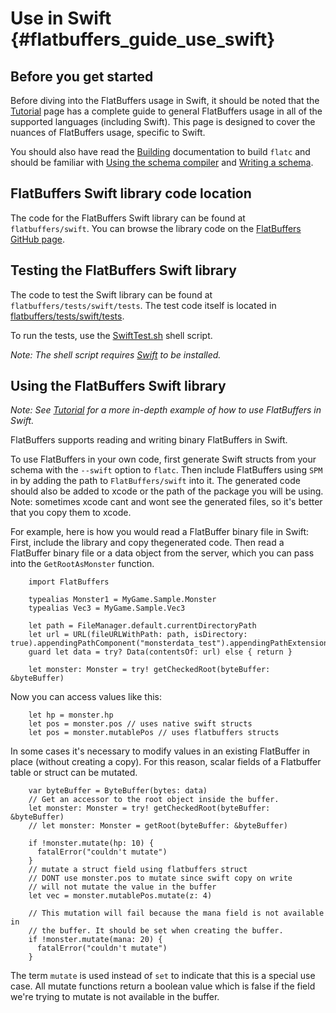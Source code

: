 Use in Swift {#flatbuffers_guide_use_swift}
=========

## Before you get started

Before diving into the FlatBuffers usage in Swift, it should be noted that
the [Tutorial](../tutorial.md) page has a complete guide
to general FlatBuffers usage in all of the supported languages (including Swift).
This page is designed to cover the nuances of FlatBuffers usage, specific to
Swift.

You should also have read the [Building](../building.md)
documentation to build `flatc` and should be familiar with
[Using the schema compiler](../flatc.md) and
[Writing a schema](../schema.md).

## FlatBuffers Swift library code location

The code for the FlatBuffers Swift library can be found at
`flatbuffers/swift`. You can browse the library code on the [FlatBuffers
GitHub page](https://github.com/google/flatbuffers/tree/master/swift).

## Testing the FlatBuffers Swift library

The code to test the Swift library can be found at `flatbuffers/tests/swift/tests`.
The test code itself is located in [flatbuffers/tests/swift/tests](https://github.com/google/flatbuffers/blob/master/tests/swift/tests).

To run the tests, use the [SwiftTest.sh](https://github.com/google/flatbuffers/blob/master/tests/swift/tests/SwiftTest.sh) shell script.

*Note: The shell script requires [Swift](https://swift.org) to
be installed.*

## Using the FlatBuffers Swift library

*Note: See [Tutorial](../tutorial.md) for a more in-depth
example of how to use FlatBuffers in Swift.*

FlatBuffers supports reading and writing binary FlatBuffers in Swift.

To use FlatBuffers in your own code, first generate Swift structs from your
schema with the `--swift` option to `flatc`. Then include FlatBuffers using `SPM` in
by adding the path to `FlatBuffers/swift` into it. The generated code should also be
added to xcode or the path of the package you will be using. Note: sometimes xcode cant
and wont see the generated files, so it's better that you copy them to xcode.

For example, here is how you would read a FlatBuffer binary file in Swift: First,
include the library and copy thegenerated code. Then read a FlatBuffer binary file or
a data object from the server, which you can pass into the `GetRootAsMonster` function.

~~~~~~~~~~~~~~~~~~~~~~~~~~~~~~~~~~~~~~~~~~~~~~~~~~~~~~~~~~~~~~~~~~{.swift}
    import FlatBuffers

    typealias Monster1 = MyGame.Sample.Monster
    typealias Vec3 = MyGame.Sample.Vec3

    let path = FileManager.default.currentDirectoryPath
    let url = URL(fileURLWithPath: path, isDirectory: true).appendingPathComponent("monsterdata_test").appendingPathExtension("mon")
    guard let data = try? Data(contentsOf: url) else { return }

    let monster: Monster = try! getCheckedRoot(byteBuffer: &byteBuffer)
~~~~~~~~~~~~~~~~~~~~~~~~~~~~~~~~~~~~~~~~~~~~~~~~~~~~~~~~~~~~~~~~~~

Now you can access values like this:

~~~~~~~~~~~~~~~~~~~~~~~~~~~~~~~~~~~~~~~~~~~~~~~~~~~~~~~~~~~~~~~~~~{.swift}
    let hp = monster.hp
    let pos = monster.pos // uses native swift structs
    let pos = monster.mutablePos // uses flatbuffers structs
~~~~~~~~~~~~~~~~~~~~~~~~~~~~~~~~~~~~~~~~~~~~~~~~~~~~~~~~~~~~~~~~~~


In some cases it's necessary to modify values in an existing FlatBuffer in place (without creating a copy). For this reason, scalar fields of a Flatbuffer table or struct can be mutated.

~~~~~~~~~~~~~~~~~~~~~~~~~~~~~~~~~~~~~~~~~~~~~~~~~~~~~~~~~~~~~~~~~~{.swift}
    var byteBuffer = ByteBuffer(bytes: data)
    // Get an accessor to the root object inside the buffer.
    let monster: Monster = try! getCheckedRoot(byteBuffer: &byteBuffer)
    // let monster: Monster = getRoot(byteBuffer: &byteBuffer)

    if !monster.mutate(hp: 10) {
      fatalError("couldn't mutate")
    }
    // mutate a struct field using flatbuffers struct
    // DONT use monster.pos to mutate since swift copy on write
    // will not mutate the value in the buffer
    let vec = monster.mutablePos.mutate(z: 4)

    // This mutation will fail because the mana field is not available in
    // the buffer. It should be set when creating the buffer.
    if !monster.mutate(mana: 20) {
      fatalError("couldn't mutate")
    }
~~~~~~~~~~~~~~~~~~~~~~~~~~~~~~~~~~~~~~~~~~~~~~~~~~~~~~~~~~~~~~~~~~

The term `mutate` is used instead of `set` to indicate that this is a special use case. All mutate functions return a boolean value which is false if the field we're trying to mutate is not available in the buffer.

<br>
